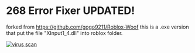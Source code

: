 # 268 Error Fixer UPDATED!
forked from https://github.com/gogo9211/Roblox-Woof 
this is a .exe version that put the file "XInput1_4.dll" into roblox folder.


[![virus scan](https://i.imgur.com/RitgN7F.png)](https://www.virustotal.com/gui/file/05cc245e91db4abc729da55b45a4550c04c43abf2e5dd41e2c6d0de820c563c3?nocache=1)

